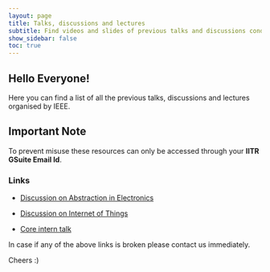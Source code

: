 ```yaml
---
layout: page
title: Talks, discussions and lectures
subtitle: Find videos and slides of previous talks and discussions conducted by IEEE!
show_sidebar: false
toc: true
---
```


## Hello Everyone!

Here you can find a list of all the previous talks, discussions and lectures organised by IEEE.  


## Important Note
To prevent misuse these resources can only be accessed through your **IITR GSuite Email Id**. 

### Links

* [Discussion on Abstraction in Electronics](https://drive.google.com/drive/folders/1argxIKGClRlqyZ2TVsDPNnwxbnFH-ayO?usp=sharing)

* [Discussion on Internet of Things](https://drive.google.com/drive/folders/1EaX3Sn9Pmj2z_z4B7o3OaPWbLusB7i2J?usp=sharing)

* [Core intern talk](https://drive.google.com/drive/folders/15bkEWZoYJ7iSUP31k1C0v_RqsYGPCdeA?usp=sharing)

In case if any of the above links is broken please contact us immediately.

Cheers :)

